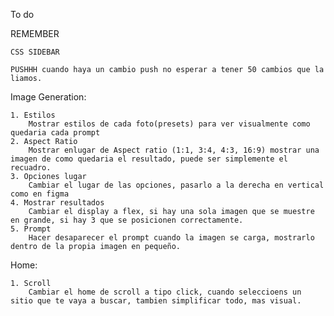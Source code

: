 To do

REMEMBER

    CSS SIDEBAR 
    
    PUSHHH cuando haya un cambio push no esperar a tener 50 cambios que la liamos.

Image Generation:

    1. Estilos
        Mostrar estilos de cada foto(presets) para ver visualmente como quedaria cada prompt
    2. Aspect Ratio
        Mostrar enlugar de Aspect ratio (1:1, 3:4, 4:3, 16:9) mostrar una imagen de como quedaria el resultado, puede ser simplemente el recuadro.
    3. Opciones lugar
        Cambiar el lugar de las opciones, pasarlo a la derecha en vertical como en figma
    4. Mostrar resultados
        Cambiar el display a flex, si hay una sola imagen que se muestre en grande, si hay 3 que se posicionen correctamente.
    5. Prompt
        Hacer desaparecer el prompt cuando la imagen se carga, mostrarlo dentro de la propia imagen en pequeño.

Home:

    1. Scroll
        Cambiar el home de scroll a tipo click, cuando seleccioens un sitio que te vaya a buscar, tambien simplificar todo, mas visual.


